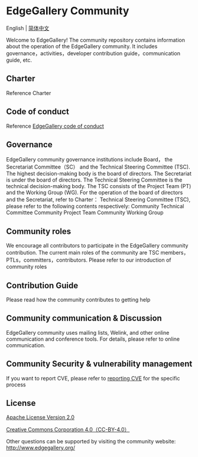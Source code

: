 # EdgeGallery Community
English | [简体中文](https://gitee.com/EdgeGallery/community/blob/master/README.md)

Welcome to EdgeGallery! The community repository contains information about the operation of the EdgeGallery community. It includes governance，activities，developer contribution guide，communication guide, etc.
## Charter
Reference Charter
## Code of conduct
Reference [EdgeGallery code of conduct](https://gitee.com/edgegallery/community/blob/master/code-of-conduct_en.md)
## Governance
EdgeGallery community governance institutions include Board， the Secretariat Committee（SC） and the Technical Steering Committee (TSC). 
The highest decision-making body is the board of directors. The Secretariat is under the board of directors.
The Technical Steering Committee is the technical decision-making body. The TSC consists of the Project Team (PT) and the Working Group (WG). 
For the operation of the board of directors and the Secretariat, refer to Charter：
Technical Steering Committee (TSC), please refer to the following contents respectively:
Community Technical Committee
Community Project Team
Community Working Group
## Community roles
We encourage all contributors to participate in the EdgeGallery community contribution. The current main roles of the community are TSC members，PTLs，committers，contributors. Please refer to our introduction of community roles
## Contribution Guide
Please read how the community contributes to getting help
## Community communication & Discussion
EdgeGallery community uses mailing lists, Welink, and other online communication and conference tools. For details, please refer to online communication.
## Community Security & vulnerability management
If you want to report CVE, please refer to [reporting CVE](https://gitee.com/edgegallery/community/blob/master/Security%20WG/Vulnerability%20Management.md) for the specific process

## License 
[Apache License Version 2.0](https://gitee.com/edgegallery/community/blob/master/license)

[Creative Commons Corporation 4.0（CC-BY-4.0）](https://gitee.com/edgegallery/community/blob/master/license-cc-by-4.0)

Other questions can be supported by visiting the community website: http://www.edgegallery.org/